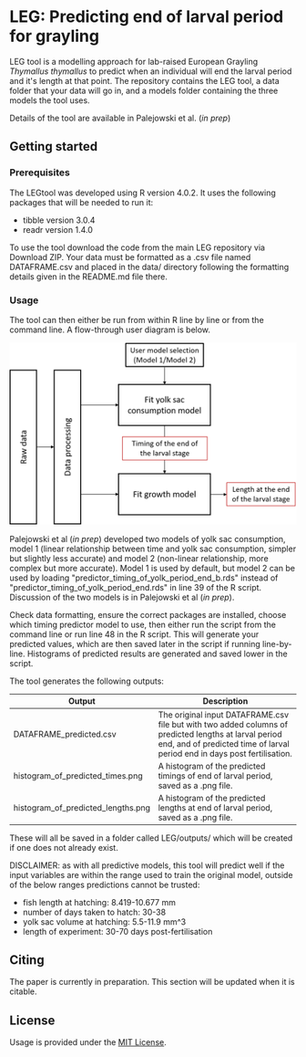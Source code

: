 # LEG: Predicting end of larval period for grayling

LEG tool is a modelling approach for lab-raised European Grayling _Thymallus thymallus_ to predict when an individual will end the larval period and it's length at that point. The repository contains the LEG tool, a data folder that your data will go in, and a models folder containing the three models the tool uses.

Details of the tool are available in Palejowski et al. (_in prep_)

## Getting started

### Prerequisites

The LEGtool was developed using R version 4.0.2.
It uses the following packages that will be needed to run it:
 - tibble version 3.0.4
 - readr version 1.4.0

To use the tool download the code from the main LEG repository via Download ZIP. 
Your data must be formatted as a .csv file named DATAFRAME.csv and placed in the data/ directory following the formatting details given in the README.md file there. 

### Usage

The tool can then either be run from within R line by line or from the command line. A flow-through user diagram is below.

![](images/diagram_user.png)

Palejowski et al (_in prep_) developed two models of yolk sac consumption, model 1 (linear relationship between time and yolk sac consumption, simpler but slightly less accurate) and model 2 (non-linear relationship, more complex but more accurate). Model 1 is used by default, but model 2 can be used by loading "predictor_timing_of_yolk_period_end_b.rds" instead of "predictor_timing_of_yolk_period_end.rds" in line 39 of the R script. Discussion of the two models is in Palejowski et al (_in prep_).

Check data formatting, ensure the correct packages are installed, choose which timing predictor model to use, then either run the script from the command line or run line 48 in the R script. This will generate your predicted values, which are then saved later in the script if running line-by-line. Histograms of predicted results are generated and saved lower in the script.

The tool generates the following outputs:

| Output | Description | 
| --- | --- |
| DATAFRAME_predicted.csv | The original input DATAFRAME.csv file but with two added columns of predicted lengths at larval period end, and of predicted time of larval period end in days post fertilisation. |
| histogram_of_predicted_times.png | A histogram of the predicted timings of end of larval period, saved as a .png file. |
| histogram_of_predicted_lengths.png | A histogram of the predicted lengths at end of larval period, saved as a .png file. |

These will all be saved in a folder called LEG/outputs/ which will be created if one does not already exist.

DISCLAIMER: as with all predictive models, this tool will predict well if the input variables are within the range used to train the original model, outside of the below ranges predictions cannot be trusted:
 - fish length at hatching: 8.419-10.677 mm
 - number of days taken to hatch: 30-38
 - yolk sac volume at hatching: 5.5-11.9 mm^3
 - length of experiment: 30-70 days post-fertilisation

## Citing

The paper is currently in preparation. This section will be updated when it is citable.

## License

Usage is provided under the [MIT License](https://github.com/HugoPal/LEG/blob/main/LICENSE).
